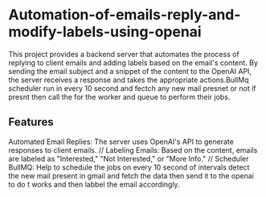 # Automation-of-emails-reply-and-modify-labels-using-openai
This project provides a backend server that automates the process of replying to client emails and adding labels based on the email's content. By sending the email subject and a snippet of the content to the OpenAI API, the server receives a response and takes the appropriate actions.BullMq scheduler run in every 10 second and fectch any new mail presnet or not if presnt then call the for the worker and queue to perform their jobs.

## Features
Automated Email Replies: The server uses OpenAI's API to generate responses to client emails.
//
Labeling Emails: Based on the content, emails are labeled as "Interested," "Not Interested," or "More Info."
//
Scheduler BullMQ: Help to schedule the jobs on every 10 second of intervals detect the new mail present in gmail and fetch the data then send it to the openai to do t works and then labbel the email accordingly. 
